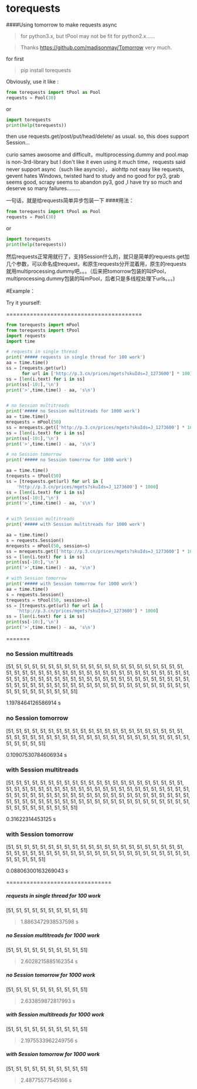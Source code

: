 # torequests
####Using tomorrow to make requests async
>for python3.x, but tPool may not be fit for python2.x......

>Thanks https://github.com/madisonmay/Tomorrow very much.

for first

>pip install torequests

Obviously, use it like :
```python
from torequests import tPool as Pool
requests = Pool(30)
```
or 
```python
import torequests
print(help(torequests))
```
then use requests.get/post/put/head/delete/ as usual.
so, this does support Session...

curio sames awosome and difficult，multiprocessing.dummy and pool.map is non-3rd-library but I don't like it even using it much time，requests said never support async（such like asyncio）， aiohttp not easy like requests, gevent hates Windows, twisted hard to study and no good for py3, grab seems good, scrapy seems to abandon py3, god ,I have try so much and deserve so many failures.........


一句话，就是给requests简单异步包装一下
####用法：
```python
from torequests import tPool as Pool
requests = Pool(30)
```
or 
```python
import torequests
print(help(torequests))
```
然后requests正常用就行了，支持Session什么的，就只是简单的requests.get加几个参数，可以命名成trequest，和原生requests分开混着用，原生的requests就用multiprocessing.dummy吧。。。（后来把tomorrow包装的叫tPool，multiprocessing.dummy包装的叫mPool，后者只是多线程处理下urls。。。)

#Example：

Try it yourself:

========================================
```python
from torequests import mPool
from torequests import tPool
import requests
import time

# requests in single thread
print('##### requests in single thread for 100 work')
aa = time.time()
ss = [requests.get(url)
      for url in ['http://p.3.cn/prices/mgets?skuIds=J_1273600'] * 100]
ss = [len(i.text) for i in ss]
print(ss[-10:],'\n')
print('>',time.time() - aa, 's\n')


# no Session multitreads
print('##### no Session multitreads for 1000 work')
aa = time.time()
mrequests = mPool(50)
ss = mrequests.get(['http://p.3.cn/prices/mgets?skuIds=J_1273600'] * 1000)
ss = [len(i.text) for i in ss]
print(ss[-10:],'\n')
print('>',time.time() - aa, 's\n')

# no Session tomorrow
print('##### no Session tomorrow for 1000 work')

aa = time.time()
trequests = tPool(50)
ss = [trequests.get(url) for url in [
    'http://p.3.cn/prices/mgets?skuIds=J_1273600'] * 1000]
ss = [len(i.text) for i in ss]
print(ss[-10:],'\n')
print('>',time.time() - aa, 's\n')


# with Session multitreads
print('##### with Session multitreads for 1000 work')

aa = time.time()
s = requests.Session()
mrequests = mPool(50, session=s)
ss = mrequests.get(['http://p.3.cn/prices/mgets?skuIds=J_1273600'] * 1000)
ss = [len(i.text) for i in ss]
print(ss[-10:],'\n')
print('>',time.time() - aa, 's\n')

# with Session tomorrow
print('##### with Session tomorrow for 1000 work')
aa = time.time()
s = requests.Session()
trequests = tPool(50, session=s)
ss = [trequests.get(url) for url in [
    'http://p.3.cn/prices/mgets?skuIds=J_1273600'] * 1000]
ss = [len(i.text) for i in ss]
print(ss[-10:],'\n')
print('>',time.time() - aa, 's\n')
```

=======
### no Session multitreads
[51, 51, 51, 51, 51, 51, 51, 51, 51, 51, 51, 51, 51, 51, 51, 51, 51, 51, 51, 51, 51, 51, 51, 51, 51, 51, 51, 51, 51, 51, 51, 51, 51, 51, 51, 51, 51, 51, 51, 51, 51, 51, 51, 51, 51, 51, 51, 51, 51, 51, 51, 51, 51, 51, 51, 51, 51, 51, 51, 51, 51, 51, 51, 51, 51, 51, 51, 51, 51, 51, 51, 51, 51, 51, 51, 51, 51, 51, 51, 51, 51, 51, 51, 51, 51, 51, 51, 51, 51, 51, 51, 51, 51, 51, 51, 51, 51, 51, 51, 51]

1.1978464126586914 s

### no Session tomorrow
[51, 51, 51, 51, 51, 51, 51, 51, 51, 51, 51, 51, 51, 51, 51, 51, 51, 51, 51, 51, 51, 51, 51, 51, 51, 51, 51, 51, 51, 51, 51, 51, 51, 51, 51, 51, 51, 51, 51, 51, 51, 51, 51, 51, 51, 51, 51, 51, 51, 51]

0.10907530784606934 s

### with Session multitreads
[51, 51, 51, 51, 51, 51, 51, 51, 51, 51, 51, 51, 51, 51, 51, 51, 51, 51, 51, 51, 51, 51, 51, 51, 51, 51, 51, 51, 51, 51, 51, 51, 51, 51, 51, 51, 51, 51, 51, 51, 51, 51, 51, 51, 51, 51, 51, 51, 51, 51, 51, 51, 51, 51, 51, 51, 51, 51, 51, 51, 51, 51, 51, 51, 51, 51, 51, 51, 51, 51, 51, 51, 51, 51, 51, 51, 51, 51, 51, 51, 51, 51, 51, 51, 51, 51, 51, 51, 51, 51, 51, 51, 51, 51, 51, 51, 51, 51, 51, 51]

0.31622314453125 s

### with Session tomorrow
[51, 51, 51, 51, 51, 51, 51, 51, 51, 51, 51, 51, 51, 51, 51, 51, 51, 51, 51, 51, 51, 51, 51, 51, 51, 51, 51, 51, 51, 51, 51, 51, 51, 51, 51, 51, 51, 51, 51, 51, 51, 51, 51, 51, 51, 51, 51, 51, 51, 51]

0.08806300163269043 s

===============================

##### requests in single thread for 100 work
[51, 51, 51, 51, 51, 51, 51, 51, 51, 51] 

> 1.8863472938537598 s

##### no Session multitreads for 1000 work
[51, 51, 51, 51, 51, 51, 51, 51, 51, 51] 

> 2.6028215885162354 s

##### no Session tomorrow for 1000 work
[51, 51, 51, 51, 51, 51, 51, 51, 51, 51] 

> 2.633859872817993 s

##### with Session multitreads for 1000 work
[51, 51, 51, 51, 51, 51, 51, 51, 51, 51] 

> 2.1975533962249756 s

##### with Session tomorrow for 1000 work
[51, 51, 51, 51, 51, 51, 51, 51, 51, 51] 

> 2.48775577545166 s
